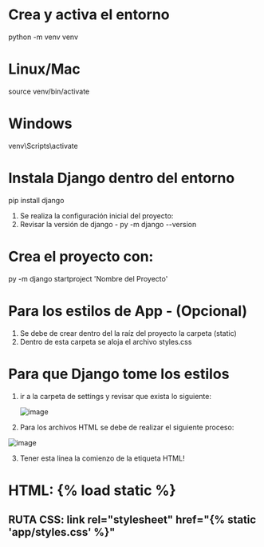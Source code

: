 # Crea y activa el entorno
python -m venv venv
# Linux/Mac
source venv/bin/activate  
# Windows
venv\Scripts\activate     

# Instala Django dentro del entorno
pip install django

1. Se realiza la configuración inicial del proyecto:
3. Revisar la versión de django - py -m django --version

# Crea el proyecto con:
py -m django startproject 'Nombre del Proyecto'

# Para los estilos de App - (Opcional)
1. Se debe de crear dentro del la raíz del proyecto la carpeta (static)
2. Dentro de esta carpeta se aloja el archivo styles.css

# Para que Django tome los estilos
1. ir a la carpeta de settings y revisar que exista lo siguiente:
   
   ![image](https://github.com/user-attachments/assets/10050886-a984-4737-ad96-2e0c6a2cf796)

2. Para los archivos HTML se debe de realizar el siguiente proceso:
   
  ![image](https://github.com/user-attachments/assets/17a09942-e14b-44bf-bb8b-6d826f59776d)

3. Tener esta linea la comienzo de la etiqueta HTML!

# HTML: {% load static %} 
## RUTA CSS: link rel="stylesheet" href="{% static 'app/styles.css' %}"
